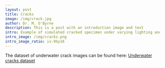 ```yaml
--- 
layout: post
title: Cracks
image: /img/crack.jpg
author: Dr. M. O'Byrne
description: This is a post with an introduction image and text
intro: Example of simulated cracked specimen under varying lighting and turbidity conditions
intro_image: /img/cracks.png
intro_image_ratio: is-9by16
---
```


The dataset of underwater crack images can be found here: <a href="https://drive.google.com/file/d/16K3PyJpamMaF_R83Mxm9guKeuMRfvIY2/view?usp=sharing">Underwater cracks dataset</a>